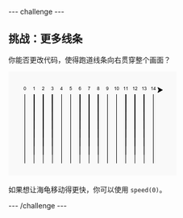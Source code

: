 --- challenge ---
## 挑战：更多线条

你能否更改代码，使得跑道线条向右贯穿整个画面？

![screenshot](images/race-challenge1.png)
 
如果想让海龟移动得更快，你可以使用 `speed(0)`。 



--- /challenge ---
